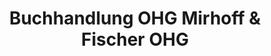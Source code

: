 ---
title: "Buchhandlung OHG Mirhoff & Fischer OHG"
url: /bochum/buchhandlung-ohg-mirhoff-und-fischer-ohg/
shop: Bücher
---